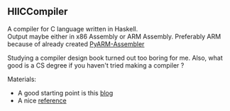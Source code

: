 ## HllCCompiler
A compiler for C language written in Haskell.     
Output maybe either in x86 Assembly or ARM Assembly. Preferably ARM because of already created [PyARM-Assembler](https://github.com/ankingcodes/PyARM-Assembler)       

Studying a compiler design book turned out too boring for me. Also, what good is a CS degree if you haven't tried making a compiler ? 

Materials: 
- A good starting point is this [blog](https://norasandler.com/2017/11/29/Write-a-Compiler.html)
- A nice [reference](https://github.com/dmjio/compiler-in-haskell)

